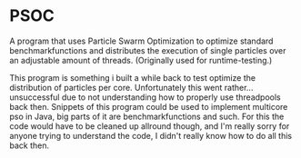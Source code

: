 # PSOC
A program that uses Particle Swarm Optimization to optimize standard benchmarkfunctions and distributes the execution of single particles over an adjustable amount of threads. (Originally used for runtime-testing.)

This program is something i built a while back to test optimize the distribution of particles per core.
Unfortunately this went rather... unsuccessful due to not understanding how to properly use threadpools back then.
Snippets of this program could be used to implement multicore pso in Java, big parts of it are benchmarkfunctions and such.
For this the code would have to be cleaned up allround though, and I'm really sorry for anyone trying to understand the code, 
I didn't really know how to do all this back then.

